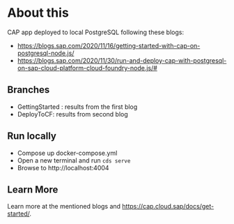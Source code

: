 # About this
CAP app deployed to local PostgreSQL following these blogs:
- https://blogs.sap.com/2020/11/16/getting-started-with-cap-on-postgresql-node.js/ 
- https://blogs.sap.com/2020/11/30/run-and-deploy-cap-with-postgresql-on-sap-cloud-platform-cloud-foundry-node.js/#

## Branches
- GettingStarted : results from the first blog
- DeployToCF: results from second blog

## Run locally
- Compose up docker-compose.yml
- Open a new terminal and run `cds serve` 
- Browse to http://localhost:4004

## Learn More
Learn more at the mentioned blogs and https://cap.cloud.sap/docs/get-started/.
